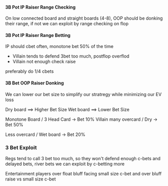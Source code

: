 
#### 3B Pot IP Raiser Range Checking

On low connected board and straight boards (4-8), OOP should be donking their range, if not  we can exploit by range checking on flop

#### 3B Pot IP Raiser Range Betting

IP should cbet often, monotone bet 50% of the time

- Villain tends to defend 3bet too much, postflop overflod
- Villain not enough check raise

preferably do 1/4 cbets


#### 3B Bet OOP Raiser Donking

We can lower our bet size to simplify our stratregy while minimizing our EV loss 

Dry board $\implies$ Higher Bet Size
Wet board $\implies$ Lower Bet Size

Monotone Board / 3 Head Card -> Bet 10%
Villain many overcard / Dry -> Bet 50%

Less overcard / Wet board -> Bet 20%


### 3 Bet Exploit

Regs tend to call 3 bet too much, so they won't defend enough c-bets and delayed bets, river bets
we can exploit by c-betting more

Entertainment players over float bluff facing small size c-bet
and over bluff raise vs small size c-bet